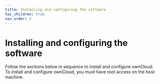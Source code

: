 ```yaml
---
title: Installing and configuring the software
has_children: true
nav_order: 2
---
```


# Installing and configuring the software

Follow the sections below in sequence to install and configure ownCloud. To install and configure ownCloud, you must have root access on the host machine.